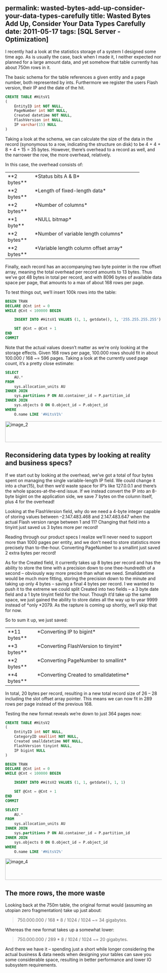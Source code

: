 permalink: wasted-bytes-add-up-consider-your-data-types-carefully
title: Wasted Bytes Add Up, Consider Your Data Types Carefully
date: 2011-05-17
tags: [SQL Server - Optimization]
---
I recently had a look at the statistics storage of a system I designed some time ago. As is usually the case, back when I made it, I neither expected nor planned for a large amount data, and yet somehow that table currently has about 750m rows in it.

<!-- more -->

The basic schema for the table references a given entity and a page number, both represented by ints. Furthermore we register the users Flash version, their IP and the date of the hit.

```sql
CREATE TABLE #HitsV1
(
	EntityID int NOT NULL,
	PageNumber int NOT NULL,
	Created datetime NOT NULL,
	FlashVersion int NULL,
	IP varchar(15) NULL
)
```

Taking a look at the schema, we can calculate the size of the data in the record (synonymous to a row, indicating the structure on disk) to be 4 + 4 + 8 + 4 + 15 = 35 bytes. However, there’s overhead to a record as well, and the narrower the row, the more overhead, relatively.

In this case, the overhead consists of:

<table width="400" border="0" cellspacing="0" cellpadding="2">
	<tbody>
		<tr>
			<td valign="top" width="71">**2 bytes**</td>
			<td valign="top" width="329">*Status bits A & B*</td>
		</tr>
		<tr>
			<td valign="top" width="71">**2 bytes**</td>
			<td valign="top" width="329">*Length of fixed-length data*</td>
		</tr>
		<tr>
			<td valign="top" width="71">**2 bytes**</td>
			<td valign="top" width="329">*Number of columns*</td>
		</tr>
		<tr>
			<td valign="top" width="71">**1 byte**</td>
			<td valign="top" width="329">*NULL bitmap*</td>
		</tr>
		<tr>
			<td valign="top" width="71">**2 bytes**</td>
			<td valign="top" width="329">*Number of variable length columns*</td>
		</tr>
		<tr>
			<td valign="top" width="71">**2 bytes**</td>
			<td valign="top" width="329">*Variable length column offset array*</td>
		</tr>
	</tbody>
</table>

Finally, each record has an accompanying two byte pointer in the row offset array, meaning the total overhead per record amounts to 13 bytes. Thus we’ve got 48 bytes in total per record, and with 8096 bytes of available data space per page, that amounts to a max of about 168 rows per page.

To test things out, we’ll insert 100k rows into the table:

```sql
BEGIN TRAN
DECLARE @Cnt int = 0
WHILE @Cnt < 100000 BEGIN

	INSERT INTO #HitsV1 VALUES (1, 1, getdate(), 1, '255.255.255.255')

	SET @Cnt = @Cnt + 1
END
COMMIT
```

Note that the actual values doesn’t matter as we’re only looking at the storage effects. Given 168 rows per page, 100.000 rows should fit in about 100.000 / 168 ~= 596 pages. Taking a look at the currently used page count, it’s a pretty close estimate:

```sql
SELECT
	AU.*
FROM
	sys.allocation_units AU
INNER JOIN
	sys.partitions P ON AU.container_id = P.partition_id
INNER JOIN
	sys.objects O ON O.object_id = P.object_id
WHERE
	O.name LIKE '#HitsV1%'
```

[<img class="alignnone size-full wp-image-2202" alt="image_2" src="http://improve.dk/wp-content/uploads/2011/05/image_25.png" width="727" height="67" />](http://improve.dk/wp-content/uploads/2011/05/image_25.png)

## Reconsidering data types by looking at reality and business specs?

If we start out by looking at the overhead, we’ve got a total of four bytes spent on managing the single variable-length IP field. We could change it into a char(15), but then we’d waste space for IP’s like 127.0.0.1 and there’s the whole spaces-at-the-end issue. If we instead convert the IP into an 8-byte bigint on the application side, we save 7 bytes on the column itself, plus 4 for the overhead!

Looking at the FlashVersion field, why do we need a 4-byte integer capable of storing values between –2.147.483.468 and 2.147.483.647 when the actual Flash version range between 1 and 11? Changing that field into a tinyint just saved us 3 bytes more per record!

Reading through our product specs I realize we’ll never need to support more than 1000 pages per entity, and we don’t need to store statistics more precisely than to-the-hour. Converting PageNumber to a smallint just saved 2 extra bytes per record!

As for the Created field, it currently takes up 8 bytes per record and has the ability to store the time with a precision down to one thee-hundredth of a second – obviously way more precise than what we need. Smalldatetime would be much more fitting, storing the precision down to the minute and taking up only 4 bytes – saving a final 4 bytes per record. I we wanted to push it to the extreme we could split Created into two fields – a 3 byte date field and a 1 byte tinyint field for the hour. Though it’d take up the same space, we just gained the ability to store dates all the way up to year 9999 instead of *only *2079. As the rapture is coming up shortly, we’ll skip that for now.

So to sum it up, we just saved:

<table width="400" border="0" cellspacing="0" cellpadding="2">
	<tbody>
		<tr>
			<td valign="top" width="79">**11 bytes**</td>
			<td valign="top" width="321">*Converting IP to bigint*</td>
		</tr>
		<tr>
			<td valign="top" width="79">**3 bytes**</td>
			<td valign="top" width="321">*Converting FlashVersion to tinyint*</td>
		</tr>
		<tr>
			<td valign="top" width="79">**2 bytes**</td>
			<td valign="top" width="321">*Converting PageNumber to smallint*</td>
		</tr>
		<tr>
			<td valign="top" width="79">**4 bytes**</td>
			<td valign="top" width="321">*Converting Created to smalldatetime*</td>
		</tr>
	</tbody>
</table>

In total, 20 bytes per record, resulting in a new total record size of 26 – 28 including the slot offset array pointer. This means we can now fit in 289 rows per page instead of the previous 168.

Testing the new format reveals we’re down to just 364 pages now:

```sql
CREATE TABLE #HitsV2
(
	EntityID int NOT NULL,
	CategoryID smallint NOT NULL,
	Created smalldatetime NOT NULL,
	FlashVersion tinyint NULL,
	IP bigint NULL
)

BEGIN TRAN
DECLARE @Cnt int = 0
WHILE @Cnt < 100000 BEGIN

	INSERT INTO #HitsV2 VALUES (1, 1, getdate(), 1, 1)

	SET @Cnt = @Cnt + 1
END
COMMIT

SELECT
	AU.*
FROM
	sys.allocation_units AU
INNER JOIN
	sys.partitions P ON AU.container_id = P.partition_id
INNER JOIN
	sys.objects O ON O.object_id = P.object_id
WHERE
	O.name LIKE '#HitsV2%'
```

[<img class="alignnone size-full wp-image-2203" alt="image_4" src="http://improve.dk/wp-content/uploads/2011/05/image_42.png" width="731" height="69" />](http://improve.dk/wp-content/uploads/2011/05/image_42.png)

## The more rows, the more waste

Looking back at the 750m table, the original format would (assuming an utopian zero fragmentation) take up just about:

<blockquote>750.000.000 / 168 * 8 / 1024 / 1024 ~= 34 gigabytes.</blockquote>

Whereas the new format takes up a somewhat lower:

<blockquote>750.000.000 / 289 * 8 / 1024 / 1024 ~= 20 gigabytes.</blockquote>

And there we have it – spending just a short while longer considering the actual business & data needs when designing your tables can save you some considerable space, resulting in better performance and lower IO subsystem requirements.
